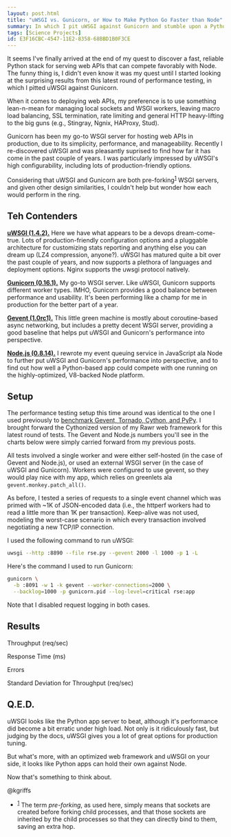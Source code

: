 ```yaml
---
layout: post.html
title: "uWSGI vs. Gunicorn, or How to Make Python Go Faster than Node"
summary: In which I pit uWSGI against Gunicorn and stumble upon a Python stack that leaves Node.js begging for mercy.
tags: [Science Projects]
id: E3F16CBC-4547-11E2-8358-68BBD1B0F3CE
---
```


It seems I've finally arrived at the end of my quest to discover a fast, reliable Python stack for serving web APIs that can compete favorably with Node. The funny thing is, I didn't even know it was my quest until I started looking at the surprising results from this latest round of performance testing, in which I pitted uWSGI against Gunicorn. 

When it comes to deploying web APIs, my preference is to use something lean-n-mean for managing local sockets and WSGI workers, leaving macro load balancing, SSL termination, rate limiting and general HTTP heavy-lifting to the big guns (e.g., Stingray, Ngnix, HAProxy, Stud).  

Gunicorn has been my go-to WSGI server for hosting web APIs in production, due to its simplicity, performance, and manageability. Recently I re-discovered uWSGI and was pleasantly suprised to find how far it has come in the past couple of years. I was particularly impressed by uWSGI's high configurability, including lots of production-friendly options. 

Considering that uWSGI and Gunicorn are both pre-forking<sup><a name="id-1" href="#id-1.ftn">1</a></sup> WSGI servers, and given other design similarities, I couldn't help but wonder how each would perform in the ring.  

## Teh Contenders ##

**[uWSGI (1.4.2).][uwsgi]** Here we have what appears to be a devops dream-come-true. Lots of production-friendly configuration options and a pluggable architecture for customizing stats reporting and anything else you can dream up (LZ4 compression, anyone?). uWSGI has matured quite a bit over the past couple of years, and now supports a plethora of languages and deployment options. Nginx supports the uwsgi protocol natively.

**[Gunicorn (0.16.1).][gunicorn]** My go-to WSGI server. Like uWSGI, Gunicorn supports different worker types. IMHO, Gunicorn provides a good balance between performance and usability. It's been performing like a champ for me in production for the better part of a year.

**[Gevent (1.0rc1).][gevent]** This little green machine is mostly about coroutine-based async networking, but includes a pretty decent WSGI server, providing a good baseline that helps put uWSGI and Gunicorn's performance into perspective.

**[Node.js (0.8.14).][nodejs]** I rewrote my event queuing service in JavaScript ala Node to further put uWSGI and Gunicorn's performance into perspective, and to find out how well a Python-based app could compete with one running on the highly-optimized, V8-backed Node platform.

[uwsgi]: http://uwsgi-docs.readthedocs.org/en/latest
[gunicorn]: http://gunicorn.org
[gevent]: http://gevent.org/
[nodejs]: http://nodejs.org/

## Setup ##

The performance testing setup this time around was identical to the one I used previously to [benchmark Gevent, Tornado, Cython, and PyPy][setup]. I brought forward the Cythonized version of my Rawr web framework for this latest round of tests. The Gevent and Node.js numbers you'll see in the charts below were simply carried forward from my previous posts.

All tests involved a single worker and were either self-hosted (in the case of Gevent and Node.js), or used an external WSGI server (in the case of uWSGI and Gunicorn). Workers were configured to use gevent, so they would play nice with my app, which relies on greenlets ala `gevent.monkey.patch_all()`. 

As before, I tested a series of requests to a single event channel which was primed with ~1K of JSON-encoded data (i.e., the httperf workers had to read a little more than 1K per transaction). Keep-alive was not used, modeling the worst-case scenario in which every transaction involved negotiating a new TCP/IP connection.

I used the following command to run uWSGI:

```bash
uwsgi --http :8890 --file rse.py --gevent 2000 -l 1000 -p 1 -L
```

Here's the command I used to run Gunicorn:

```bash
gunicorn \
  -b :8091 -w 1 -k gevent --worker-connections=2000 \
  --backlog=1000 -p gunicorn.pid --log-level=critical rse:app
```

Note that I disabled request logging in both cases.

[setup]: /2012/12/12/gevent-vs-tornado-benchmarks.html

## Results ##

Throughput (req/sec)
<div id="graph-1-rps" class="flot"></div>

Response Time (ms)
<div id="graph-1-rt" class="flot"></div>

Errors
<div id="graph-1-errors" class="flot"></div>

Standard Deviation for Throughput (req/sec)
<div id="graph-1-stdev" class="flot"></div>

## Q.E.D. ##

uWSGI looks like the Python app server to beat, although it's performance did become a bit erratic under high load. Not only is it ridiculously fast, but judging by the docs, uWSGI gives you a lot of great options for production tuning. 

But what's more, with an optimized web framework and uWSGI on your side, it looks like Python apps can hold their own against Node. 

Now that's something to think about.

@kgriffs

<ul class="footnotes">
  <li>
    <sup><a name="id-1.ftn" href="#id-1">1</a></sup> The term <em>pre-forking</em>, as used here, simply means that sockets are created before forking child processes, and that those sockets are inherited by the child processes so that they can directly bind to them, saving an extra hop.
  </li>  
</ul>

<script type="text/javascript" src="/assets/js/uwsgi-vs-gunicorn.js" />

